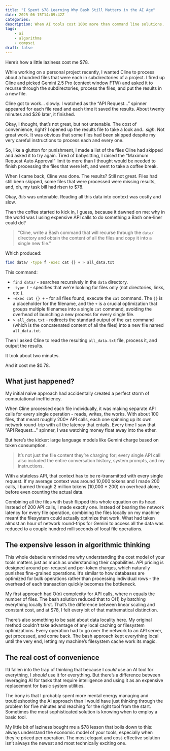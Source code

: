 ```yaml
---
title: "I Spent $78 Learning Why Bash Still Matters in the AI Age"
date: 2025-06-15T14:09:42Z
categories:
description: When AI tools cost 100x more than command line solutions.
tags:
    - ai
    - algorithms
    - compsci
draft: false
---
```


Here’s how a little laziness cost me $78.

While working on a personal project recently, I wanted Cline to process about a hundred files that were each in subdirectories of a project. I fired up Cline and picked Gemini 2.5 Pro (context window FTW) and asked it to recurse through the subdirectories, process the files, and put the results in a new file.

Cline got to work… slowly. I watched as the “API Request…” spinner appeared for each file read and each time it saved the results. About twenty minutes and $26 later, it finished.

Okay, I thought, that’s not great, but not untenable. The cost of convenience, right? I opened up the results file to take a look and.. *sigh*. Not great work. It was obvious that some files had been skipped despite my very careful instructions to process each and every one.

So, like a glutton for punishment, I made a list of the files Cline had skipped and asked it to try again. Tired of babysitting, I raised the “Maximum Request Auto Approval” limit to more than I thought would be needed to finish processing the files that were left, and went to take a coffee break.

When I came back, Cline was done. The results? Still not great. Files had still been skipped, some files that were processed were missing results, and, oh, my task bill had risen to $78.

Okay, *this* was untenable. Reading all this data into context was costly and slow.

Then the coffee started to kick in, I guess, because it dawned on me: why in the world was I using expensive API calls to do something a Bash one-liner could do?

> "Cline, write a Bash command that will recurse through the `data/` directory and obtain the content of all the files and copy it into a single new file."

Which produced:

```bash
find data/ -type f -exec cat {} + > all_data.txt
```

This command:

- `find data/` - searches recursively in the `data` directory.
- `-type f` - specifies that we're looking for files only (not directories, links, etc.).
- `-exec cat {} +` - for all files found, execute the `cat` command. The `{}` is a placeholder for the filename, and the `+` is a crucial optimization that groups multiple filenames into a single `cat` command, avoiding the overhead of launching a new process for every single file.
- `> all_data.txt` - redirects the standard output of the `cat` command (which is the concatenated content of all the files) into a new file named `all_data.txt`.

Then I asked Cline to read the resulting `all_data.txt` file, process it, and output the results.

It took about two minutes.

And it cost me $0.78.

## What just happened?

My initial naive approach had accidentally created a perfect storm of computational inefficiency.

When Cline processed each file individually, it was making separate API calls for every single operation - reads, writes, the works. With about 100 files, that meant roughly 200+ API calls, each one spinning up its own network round-trip with all the latency that entails. Every time I saw that “API Request…” spinner, I was watching money float away into the ether.

But here’s the kicker: large language models like Gemini charge based on token consumption.

> It’s not just the file content they’re charging for; every single API call also included the entire conversation history, system prompts, and my instructions.

With a stateless API, that context has to be re-transmitted with every single request. If my average context was around 10,000 tokens and I made 200 calls, I burned through 2 million tokens (10,000 * 200) on overhead alone, before even counting the actual data.

Combining all the files with bash flipped this whole equation on its head. Instead of 200 API calls, I made exactly one. Instead of bearing the network latency for every file operation, combining the files locally on my machine meant the filesystem could actually optimize that work. What had taken almost an hour of network round-trips for Gemini to access all the data was reduced to a couple hundred milliseconds of local file operations.

## The expensive lesson in algorithmic thinking

This whole debacle reminded me why understanding the cost model of your tools matters just as much as understanding their capabilities. API pricing is designed around per-request and per-token charges, which naturally punishes fine-grained operations. It’s similar to how databases are optimized for bulk operations rather than processing individual rows - the overhead of each transaction quickly becomes the bottleneck.

My first approach had O(n) complexity for API calls, where n equals the number of files. The bash solution reduced that to O(1) by batching everything locally first. That’s the difference between linear scaling and constant cost, and at $78, I felt every bit of that mathematical distinction.

There’s also something to be said about data locality here. My original method couldn’t take advantage of any local caching or filesystem optimizations. Every operation had to go over the network to an API server, get processed, and come back. The bash approach kept everything local until the very end, letting my machine’s filesystem cache work its magic.

## The real cost of convenience

I’d fallen into the trap of thinking that because I *could* use an AI tool for everything, I *should* use it for everything. But there’s a difference between leveraging AI for tasks that require intelligence and using it as an expensive replacement for basic system utilities.

The irony is that I probably spent more mental energy managing and troubleshooting the AI approach than I would have just thinking through the problem for five minutes and reaching for the right tool from the start. Sometimes the most sophisticated solution is knowing when to employ a basic tool.

My little bit of laziness bought me a $78 lesson that boils down to this: always understand the economic model of your tools, especially when they’re priced per operation. The most elegant and cost-effective solution isn’t always the newest and most technically exciting one.
